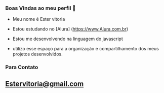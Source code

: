 ### Boas Vindas ao meu perfil 💙

- Meu nome é Ester vitoria

- Estou estudando no [Alura] (https://www.Alura.com.br)
- Estou me desenvolvendo na linguagem do javascript
- utilizo esse espaço para a organização e compartilhamento dos meus projetos desenvolvidos.

### Para Contato ###

Estervitoria@gmail.com
-

